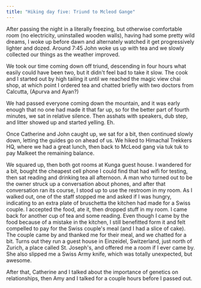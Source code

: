 ```yaml
---
title: "Hiking day five: Triund to Mcleod Gange"
---
```


After passing the night in a literally freezing, but otherwise comfortable room (no electricity, uninstalled wooden walls), having had some pretty wild dreams, I woke up before dawn and alternately watched it get progressively lighter and dozed. Around 7:45 John woke us up with tea and we slowly collected our things as the weather improved.

We took our time coming down off triund, descending in four hours what easily could have been two, but it didn't feel bad to take it slow. The cook and I started out by high tailing it until we reached the magic view chai shop, at which point I ordered tea and chatted briefly with two doctors from Calcutta, (Apurva and Ayan?)

We had passed everyone coming down the mountain, and it was early enough that no one had made it that far up, so for the better part of fourth minutes, we sat in relative silence. Then asshats with speakers, dub step, and litter showed up and started yelling. Eh.

Once Catherine and John caught up, we sat for a bit, then continued slowly down, letting the guides go on ahead of us. We hiked to Himachal Trekkers HQ, where we had a great lunch, then back to McLeod gang via tuk tuk to pay Malkeet the remaining balance.

We squared up, then both got rooms at Kunga guest house. I wandered for a bit, bought the cheapest cell phone I could find that had wifi for testing, then sat reading and drinking tea all afternoon. A man who turned out to be the owner struck up a conversation about phones, and after that conversation ran its course, I stood up to use the restroom in my room. As I walked out, one of the staff stopped me and asked if I was hungry, indicating to an extra plate of bruschetta the kitchen had made for a Swiss couple. I accepted the food, ate it, then dropped stuff in my room. I came back for another cup of tea and some reading. Even though I came by the food because of a mistake in the kitchen, I still benefitted form it and felt compelled to pay for the Swiss couple's meal (and I had a slice of cake). The couple came by and thanked me for their meal, and we chatted for a bit. Turns out they run a guest house in Einzeidel, Switzerland, just north of Zurich, a place called St. Joseph's, and offered me a room if I ever came by. She also slipped me a Swiss Army knife, which was totally unexpected, but awesome.

After that, Catherine and I talked about the importance of genetics on relationships, then Amy and I talked for a couple hours before I passed out.
